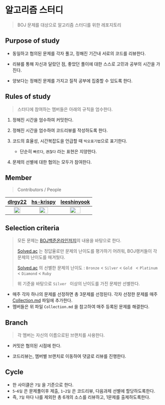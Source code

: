 



# 알고리즘 스터디

> BOJ 문제를 대상으로 알고리즘 스터디를 위한 레포지토리



## Purpose of study

- 동일하고 협의된 문제를 각자 풀고, 정해진 기간내 서로의 코드를 리뷰한다.
- 리뷰를 통해 자신과 달랐던 점, 좋았던 풀이에 대한 스스로 고민과 공부의 시간을 가진다. 

- 양보다는 정해진 문제를 가지고 질적 공부에 집중할 수 있도록 한다.



## Rules of study

> 스터디에 참여하는 멤버들은 아래의 규칙을 엄수한다.

1. 정해진 시간을 엄수하여 커밋한다.
2. 정해진 시간을 엄수하여 코드리뷰를 작성하도록 한다.
3. 코드의 효율성, 시간복잡도을 언급할 때 `빅오표기법`으로 표기한다.
   - 단순히 `빠르다`, `괜찮다` 라는 표현은 지양한다.

4. 문제의 선별에 대한 협의는 모두가 참여한다.



## Member

> Contributors / People

|            [dlrgy22](https://github.com/dlrgy22)             |          [hs-krispy](https://github.com/hs-krispy)           |        [leeshinyook](https://github.com/leeshinyook)         |
| :----------------------------------------------------------: | :----------------------------------------------------------: | :----------------------------------------------------------: |
| <img src="https://avatars2.githubusercontent.com/u/57136209?s=400&v=4" width="60%"> | <img src="https://avatars0.githubusercontent.com/u/58063806?s=400&v=4" width="60%"> | <img src="https://avatars3.githubusercontent.com/u/55838461?s=400&u=06a56002fd08e659a979557ea8d8a79efe9ba1ec&v=4" width="60%"> |



## Selection criteria

> 모든 문제는 [BOJ백준온라인저지](https://www.acmicpc.net/)의 내용을 바탕으로 한다.
>
> [Solved.ac](https://solved.ac/) 는 정답율로만 문제의 난이도를 평가하기 어려워, BOJ랭커들이 각 문제의 난이도를 매겨뒀다.
>
> [Solved.ac](https://solved.ac/) 의 선별한 문제의 난이도 :  `Bronze` < `Silver` <  `Gold ` <  `Platinum` <  `Diamond` <  `Ruby`
>
> 위 기준을 바탕으로 `Silver ` 이상의 난이도를 가진 문제만 선별한다.

- 매주 각자 하나의 문제를 선정하면 총 3문제를 선정된다. 각자 선정한 문제를 매주 [Collection.md]() 파일에 추가한다.
- 멤버들은 위 파일 `Collection.md` 을 참고하여 매주 등록된 문제를 해결한다.



## Branch

> 각 멤버는 자신의 이름으로된 브랜치를 사용한다.

- 커밋은 협의된 시점에 한다.

- 코드리뷰는, 멤버별 브랜치로 이동하여 댓글로 리뷰를 진행한다.



## Cycle

- 한 사이클은 `7일` 을 기준으로 한다.
- `5~6일` 은 문제풀이후 제출,  `1~2일` 은 코드리뷰, 다음과제 선별에 할당하도록한다.
- 즉, `7일` 마다 나를 제외한 총 6개의 소스를 리뷰하고, 1문제를 출제하도록한다. 

